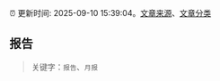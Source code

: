 :alarm_clock: 更新时间: 2025-09-10 15:39:04。[文章来源](/README.md)、[文章分类](/TAGS.md)

## 报告


> 关键字：`报告`、`月报`



